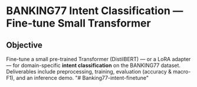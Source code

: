 # BANKING77 Intent Classification — Fine-tune Small Transformer

## Objective
Fine-tune a small pre-trained Transformer (DistilBERT) — or a LoRA adapter — for domain-specific **intent classification** on the BANKING77 dataset. Deliverables include preprocessing, training, evaluation (accuracy & macro-F1), and an inference demo.
"# Banking77-intent-finetune" 
